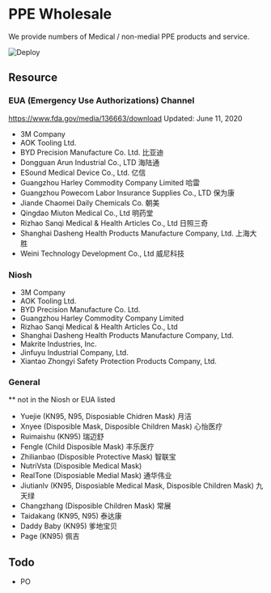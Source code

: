 # PPE Wholesale

We provide numbers of Medical / non-medial PPE products and service.

![Deploy](https://github.com/dotku/ppewholesale/workflows/Deploy/badge.svg)

## Resource

### EUA (Emergency Use Authorizations) Channel

<https://www.fda.gov/media/136663/download>
Updated: June 11, 2020

- 3M Company
- AOK Tooling Ltd.
- BYD Precision Manufacture Co. Ltd. 比亚迪
- Dongguan Arun Industrial Co., LTD 海陆通
- ESound Medical Device Co., Ltd. 亿信
- Guangzhou Harley Commodity Company Limited 哈雷
- Guangzhou Powecom Labor Insurance Supplies Co., LTD 保为康
- Jiande Chaomei Daily Chemicals Co. 朝美
- Qingdao Miuton Medical Co., Ltd 明药堂
- Rizhao Sanqi Medical & Health Articles Co., Ltd 日照三奇
- Shanghai Dasheng Health Products Manufacture Company, Ltd. 上海大胜
- Weini Technology Development Co., Ltd 威尼科技

### Niosh

- 3M Company
- AOK Tooling Ltd.
- BYD Precision Manufacture Co. Ltd.
- Guangzhou Harley Commodity Company Limited
- Rizhao Sanqi Medical & Health Articles Co., Ltd
- Shanghai Dasheng Health Products Manufacture Company, Ltd.
- Makrite Industries, Inc.
- Jinfuyu Industrial Company, Ltd.
- Xiantao Zhongyi Safety Protection Products Company, Ltd.

### General

\*\* not in the Niosh or EUA listed

- Yuejie (KN95, N95, Disposiable Chidren Mask) 月洁
- Xnyee (Disposible Mask, Disposible Children Mask) 心怡医疗
- Ruimaishu (KN95) 瑞迈舒
- Fengle (Child Disposible Mask) 丰乐医疗
- Zhilianbao (Disposible Protective Mask) 智联宝
- NutriVsta (Disposible Medical Mask)
- RealTone (Disposiable Medial Mask) 通华伟业
- Jiutianlv (KN95, Disposiable Medical Mask, Disposible Children Mask) 九天绿
- Changzhang (Disposible Children Mask) 常展
- Taidakang (KN95, N95) 泰达康
- Daddy Baby (KN95) 爹地宝贝
- Page (KN95) 佩吉

## Todo
- PO
